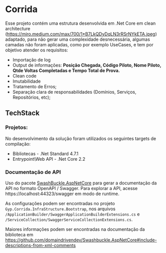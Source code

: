 # Corrida

Esse projeto contém uma estrutura desenvolvida em .Net Core em clean architecture (https://miro.medium.com/max/700/1*B7LkQDyDqLN3rRSrNYkETA.jpeg) adaptado,
para não gerar uma complexidade desnecessária, algumas camadas não foram aplicadas, como por exemplo UseCases,
e tem por objetivo atender os requisitos:
- Importação de log
- Output de informações: **Posição Chegada, Código Piloto, Nome Piloto, Qtde Voltas Completadas e Tempo Total de Prova.**
- Clean code
- Imutabilidade
- Tratamento de Erros;
- Separação clara de responsabilidades (Domínios, Serviços, Repositórios, etc);

## TechStack

### Projetos:

No desenvolvimento da solução foram utilizados os seguintes targets de compilação:

- Bibliotecas - .Net Standard 4.7.1
- Entrypoint\Web API - .Net Core 2.2

### Documentação de API 

Uso do pacote [SwashBuckle.AspNetCore](https://github.com/domaindrivendev/Swashbuckle.AspNetCore) para gerar a documentação da API no formato OpenAPI / Swagger. Para explorar a API, acesse https://localhost:44323/swagger em modo de runtime.

As configurações podem ser encontradas no projeto `Gyp.Corrida.InfraStructure.Bootstrap`, nos arquivos `/ApplicationBuilder/SwaggerApplicationBuilderExtensions.cs` e  `/ServiceCollection/SwaggerServiceCollectionExtensions.cs`.

Maiores informações podem ser encontradas na documentação da biblioteca em 
https://github.com/domaindrivendev/Swashbuckle.AspNetCore#include-descriptions-from-xml-comments